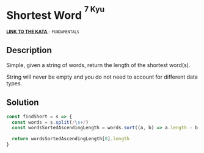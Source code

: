 <h1>Shortest Word <sup><sup>7 Kyu</sup></sup></h1>

<sup>
  <a href="https://www.codewars.com/kata/57cebe1dc6fdc20c57000ac9">
    <strong>LINK TO THE KATA</strong>
  </a> - <code>FUNDAMENTALS</code>
</sup>

## Description

Simple, given a string of words, return the length of the shortest word(s).

String will never be empty and you do not need to account for different data types.

## Solution

```javascript
const findShort = s => {
  const words = s.split(/\s+/)
  const wordsSortedAscendingLength = words.sort((a, b) => a.length - b.length)

  return wordsSortedAscendingLength[0].length
}
```
